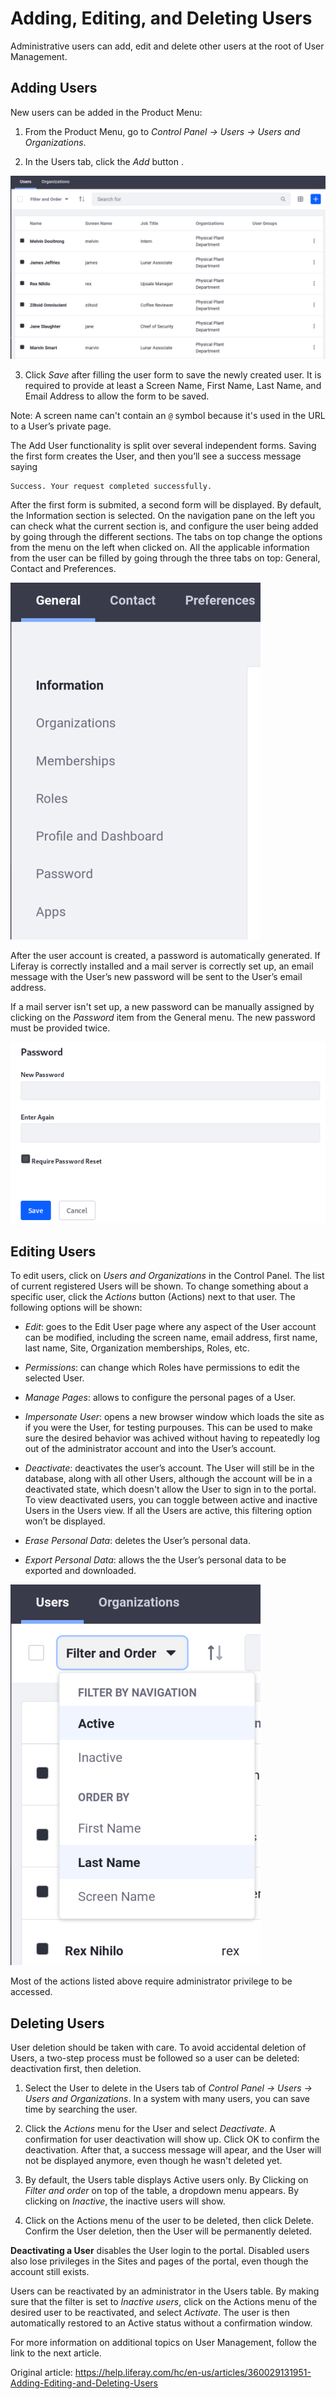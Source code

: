 # Adding, Editing, and Deleting Users

Administrative users can add, edit and delete other users at the root of User Management.

## Adding Users

New users can be added in the Product Menu:

1. From the Product Menu, go to _Control Panel → Users → Users and Organizations_.

2. In the Users tab, click the _Add_ button .

![Figure 1: Add Users from the Users and Organizations section of the Control Panel.](./img/1-user-add-edit-delete.png "Users and Organizations section")

3. Click _Save_ after filling the user form to save the newly created user. It is required to provide at least a Screen Name, First Name, Last Name, and Email Address to allow the form to be saved. 

 Note: A screen name can't contain an ```@``` symbol because it's used in the URL to a User’s private page. 
 
 The Add User functionality is split over several independent forms. Saving the first form creates the User, and then you’ll see a success message saying 

	Success. Your request completed successfully.

After the first form is submited, a second form will be displayed. By default, the Information section is selected. On the navigation pane on the left you can check what the current section is, and configure the user being added by going through the different sections. The tabs on top change the options from the menu on the left when clicked on. All the applicable information from the user can be filled by going through the three tabs on top: General, Contact and Preferences.

![Figure 2: Enter at least a screen name, email address, and first name to create a new user account. You'll then be taken to the Information form and can continue configuring the user.](./img/2-user-add-edit-delete.png "Form sections")

After the user account is created, a password is automatically generated. If Liferay is correctly installed and a mail server is correctly set up, an email message with the User’s new password will be sent to the User’s email address.

If a mail server isn't set up, a new password can be manually assigned by clicking on the _Password_ item from the General menu. The new password must be provided twice.

![Figure 3: Enter the password twice to manually set the password for a user. Select whether to require the user to reset their password by the first time they sign in to the portal. The current Password Policy being used must be configured to allow this feature.](./img/3-user-add-edit-delete.png "Set a Password")

## Editing Users

To edit users, click on _Users and Organizations_ in the Control Panel. The list of current registered Users will be shown. To change something about a specific user, click the _Actions_ button (Actions) next to that user. The following options will be shown:

* _Edit_: goes to the Edit User page where any aspect of the User account can be modified, including the screen name, email address, first name, last name, Site, Organization memberships, Roles, etc.

* _Permissions_: can change which Roles have permissions to edit the selected User.

* _Manage Pages_: allows to configure the personal pages of a User.

* _Impersonate User_: opens a new browser window which loads the site as if you were the User, for testing purpouses. This can be used to make sure the desired behavior was achived without having to repeatedly log out of the administrator account and into the User’s account.

* _Deactivate_: deactivates the user’s account. The User will still be in the database, along with all other Users, although the account will be in a deactivated state, which doesn't allow the User to sign in to the portal. To view deactivated users, you can toggle between active and inactive Users in the Users view. If all the Users are active, this filtering option won’t be displayed.

* _Erase Personal Data_: deletes the User’s personal data.

* _Export Personal Data_: allows the the User’s personal data to be exported and downloaded.

![Figure 4: You can choose whether to view active or inactive (deactivated) portal users in the users list found at *Product Menu* → *Control Panel* → *Users* → *Users and Organizations*.](./img/4-user-add-edit-delete.png "Filter")

Most of the actions listed above require administrator privilege to be accessed.

## Deleting Users

User deletion should be taken with care. To avoid accidental deletion of Users, a two-step process must be followed so a user can be deleted: deactivation first, then deletion.

1. Select the User to delete in the Users tab of _Control Panel → Users → Users and Organizations_. In a system with many users, you can save time by searching the user.

2. Click the _Actions_ menu for the User and select _Deactivate_. A confirmation for user deactivation will show up. Click OK to confirm the deactivation. 
After that, a success message will apear, and the User will not be displayed anymore, even though he wasn't deleted yet.

3. By default, the Users table displays Active users only. By Clicking on _Filter and order_ on top of the table, a dropdown menu appears. By clicking on _Inactive_, the inactive users will show.

4. Click on the Actions menu of the user to be deleted, then click Delete. Confirm the User deletion, then the User will be permanently deleted.

**Deactivating a User** disables the User login to the portal. Disabled users also lose privileges in the Sites and pages of the portal, even though the account still exists.

Users can be reactivated by an administrator in the Users table. By making sure that the filter is set to _Inactive users_, click on the Actions menu of the desired user to be reactivated, and select _Activate_. The user is then automatically restored to an Active status without a confirmation window.

For more information on additional topics on User Management, follow the link to the next article.

Original article: https://help.liferay.com/hc/en-us/articles/360029131951-Adding-Editing-and-Deleting-Users
